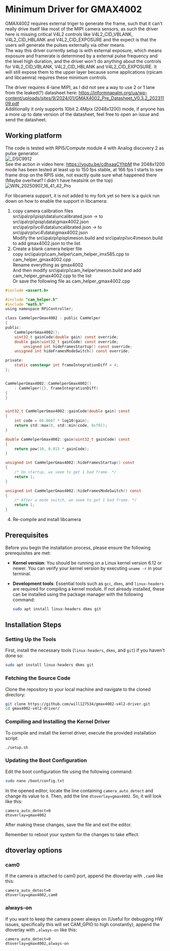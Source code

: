 # Minimum Driver for GMAX4002

GMAX4002 requires external triger to generate the frame, such that it can't really drive itself like most of the MIPI camera sensors, as such the driver here is missing critical V4L2 controls like V4L2_CID_VBLANK, V4L2_CID_HBLANK and V4L2_CID_EXPOSURE and the expect is that the users will generate the pulses externally via other means.  
The way this driver currently setup is with external exposure, which means exposure and framerate is determined by a external pulse frequency and the level high duration, and the driver won't do anything about the controls for V4L2_CID_VBLANK, V4L2_CID_HBLANK and V4L2_CID_EXPOSURE. 
It will still expose them to the upper layer because some applications (rpicam and libcaemra) requires these minimum controls.  
  
The driver requires 4-lane MIPI, as I did not see a way to use 2 or 1 lane from the leaked(?) datasheet here: https://informnapalm.org/ua/wp-content/uploads/sites/9/2024/01/GMAX4002_Pre_Datasheet_V0.3.2_20231109.pdf  
Additionally it only supports 10bit 2.4Mpix (2048x1200) mode, if anyone has a more up to date version of the datasheet, feel free to open an issue and send the datasheet.  


## Working platform
The code is tested with RPI5/Compute module 4 with Analog discovery 2 as pulse generator.  
![_DSC9912](https://github.com/user-attachments/assets/bb5db94e-b476-4b03-acfc-1de090bd2c00)  
See the action in video here: https://youtu.be/cdhxaaCYhbM
the 2048x1200 mode has been tested at least up to 150 fps stable, at 166 fps I starts to see frame drop on the RPI5 side, not exactly quite sure what happened there (Maybe overheat? I didn't have heatsink on the top)
![WIN_20250907_16_41_42_Pro](https://github.com/user-attachments/assets/9dc26838-d668-4146-864c-7a420930f4c0)  

For libcamera support, it is not added to my fork yet so here is a quick run down on how to enable the support in libcamera:

1. copy camera calibration files  
  src\ipa\rpi\pisp\data\uncalibrated.json -> to src\ipa\rpi\pisp\data\gmax4002.json  
  src\ipa\rpi\vc4\data\uncalibrated.json -> to src\ipa\rpi\vc4\data\gmax4002.json  
  Modify the src\ipa\rpi\pisp\meson.build and src\ipa\rpi\vc4\meson.build to add gmax4002.json to the list  
2. Create a blank camera helper file  
  copy src\ipa\rpi\cam_helper\cam_helper_imx585.cpp to cam_helper_gmax4002.cpp  
  Rename everything as gmax4002  
  And then modify src\ipa\rpi\cam_helper\meson.build and add cam_helper_gmax4002.cpp to the list  
Or save the following file as cam_helper_gmax4002.cpp  
```C
#include <assert.h>

#include "cam_helper.h"
#include "math.h"
using namespace RPiController;

class CamHelperGmax4002 : public CamHelper
{
public:
	CamHelperGmax4002();
	uint32_t gainCode(double gain) const override;
	double gain(uint32_t gainCode) const override;
        unsigned int hideFramesStartup() const override;
	unsigned int hideFramesModeSwitch() const override;

private:
	static constexpr int frameIntegrationDiff = 4;
};


CamHelperGmax4002::CamHelperGmax4002()
	: CamHelper({}, frameIntegrationDiff)
{
}


uint32_t CamHelperGmax4002::gainCode(double gain) const
{
	int code = 66.6667 * log10(gain);
	return std::max(0, std::min(code, 0xf0));
}

double CamHelperGmax4002::gain(uint32_t gainCode) const
{
	return pow(10, 0.015 * gainCode);
}

unsigned int CamHelperGmax4002::hideFramesStartup() const
{
	/* On startup, we seem to get 1 bad frame. */
	return 1;
}

unsigned int CamHelperGmax4002::hideFramesModeSwitch() const
{
	/* After a mode switch, we seem to get 1 bad frame. */
	return 1;
}

```


4. Re-compile and install libcamera 



## Prerequisites

Before you begin the installation process, please ensure the following prerequisites are met:

- **Kernel version**: You should be running on a Linux kernel version 6.12 or newer. You can verify your kernel version by executing `uname -r` in your terminal.

- **Development tools**: Essential tools such as `gcc`, `dkms`, and `linux-headers` are required for compiling a kernel module. If not already installed, these can be installed using the package manager with the following command:
  
   ```bash 
   sudo apt install linux-headers dkms git
   ```
   
## Installation Steps

### Setting Up the Tools

First, install the necessary tools (`linux-headers`, `dkms`, and `git`) if you haven't done so:

```bash 
sudo apt install linux-headers dkms git
```

### Fetching the Source Code

Clone the repository to your local machine and navigate to the cloned directory:

```bash
git clone https://github.com/will127534/gmax4002-v4l2-driver.git
cd gmax4002-v4l2-driver/
```

### Compiling and Installing the Kernel Driver

To compile and install the kernel driver, execute the provided installation script:

```bash 
./setup.sh
```

### Updating the Boot Configuration

Edit the boot configuration file using the following command:

```bash
sudo nano /boot/config.txt
```

In the opened editor, locate the line containing `camera_auto_detect` and change its value to `0`. Then, add the line `dtoverlay=gmax4002`. So, it will look like this:

```
camera_auto_detect=0
dtoverlay=gmax4002
```

After making these changes, save the file and exit the editor.

Remember to reboot your system for the changes to take effect.

## dtoverlay options

### cam0

If the camera is attached to cam0 port, append the dtoverlay with `,cam0` like this:  
```
camera_auto_detect=0
dtoverlay=gmax4002,cam0
```

### always-on

If you want to keep the camera power always on (Useful for debugging HW issues, specifically this will set CAM_GPIO to high constantly), append the dtoverlay with `,always-on` like this:  
```
camera_auto_detect=0
dtoverlay=gmax4002,always-on
```
